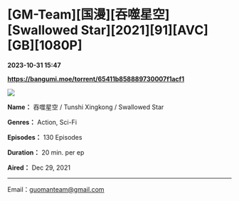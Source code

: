 # [GM-Team][国漫][吞噬星空][Swallowed Star][2021][91][AVC][GB][1080P]

**2023-10-31 15:47**

**https://bangumi.moe/torrent/65411b858889730007f1acf1**

![](https://puui.qpic.cn/vcover_vt_pic/0/324olz7ilvo2j5f1696297682661/0.jpg)

**Name：** 吞噬星空 / Tunshi Xingkong / Swallowed Star

**Genres：** Action, Sci-Fi

**Episodes：** 130 Episodes

**Duration：** 20 min. per ep

**Aired：** Dec 29, 2021

* * *

Email：guomanteam@gmail.com